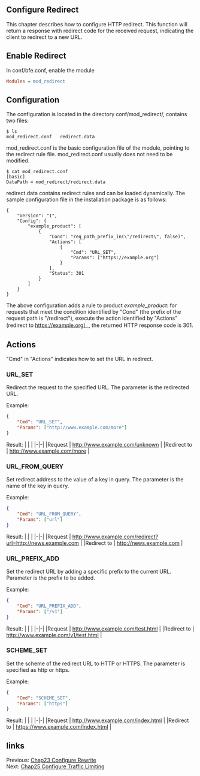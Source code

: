 ## Configure Redirect
This chapter describes how to configure HTTP redirect. This function will return a response with redirect code for the received request, indicating the client to redirect to a new URL.

## Enable Redirect
In conf/bfe.conf, enable the module
```ini
Modules = mod_redirect
```

## Configuration
The configuration is located in the directory conf/mod_redirect/, contains two files:

```
$ ls
mod_redirect.conf	redirect.data
```

mod_redirect.conf is the basic configuration file of the module, pointing to the redirect rule file. mod_redirect.conf usually does not need to be modified.

```
$ cat mod_redirect.conf 
[basic]
DataPath = mod_redirect/redirect.data
```

redirect.data contains redirect rules and can be loaded dynamically. The sample configuration file in the installation package is as follows:

```
{
    "Version": "1",
    "Config": {
        "example_product": [
            {
                "Cond": "req_path_prefix_in(\"/redirect\", false)",
                "Actions": [
                    {
                        "Cmd": "URL_SET",
                        "Params": ["https://example.org"]
                    }
                ],
                "Status": 301
            }
        ]
    }
}
```
The above configuration adds a rule to product *example_product*: for requests that meet the condition identified by "Cond" (the prefix of the request path is "/redirect"), execute the action identified by "Actions" (redirect to https://example.org）, the returned HTTP response code is 301.

## Actions
"Cmd" in "Actions" indicates how to set the URL in redirect.

### URL_SET
Redirect the request to the specified URL. The parameter is the redirected URL.

Example:
```json    
{
    "Cmd": "URL_SET", 
    "Params": ["http://www.example.com/more"]
}
```

Result:
| | |
|-|-|
|Request     | http://www.example.com/unknown |
|Redirect to  | http://www.example.com/more |

### URL_FROM_QUERY
Set  redirect address to the value of a key in query. The parameter is the name of the key in query.

Example:
```json    
{
    "Cmd": "URL_FROM_QUERY", 
    "Params": ["url"]
}
```

Result:
| | |
|-|-|
|Request   | http://www.example.com/redirect?url=http://news.example.com |
|Redirect to   | http://news.example.com |

### URL_PREFIX_ADD
Set the redirect URL by adding a specific prefix to the current URL. Parameter is the prefix to be added.

Example:
```json    
{
    "Cmd": "URL_PREFIX_ADD", 
    "Params": ["/v1"]
}
```

Result:
| | |
|-|-|
|Request   | http://www.example.com/test.html |
|Redirect to   | http://www.example.com/v1/test.html |

### SCHEME_SET
Set the scheme of the redirect URL to HTTP or HTTPS. The parameter is specified as http or https.

Example:
```json    
{
    "Cmd": "SCHEME_SET", 
    "Params": ["https"]
}
```

Result:
| | |
|-|-|
|Request   | http://www.example.com/index.html |
|Redirect to   | https://www.example.com/index.html |


## links
Previous: [Chap23 Configure Rewrite](../../../en_us/operation/config_rewrite/config_rewrite.md)  
Next: [Chap25 Configure Traffic Limiting](../../../en_us/operation/config_traffic_limit/config_traffic_limit.md)